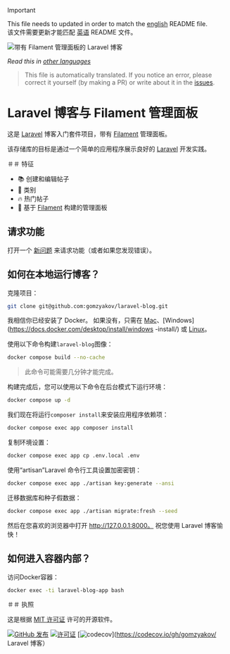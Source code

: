>[!IMPORTANT]
>This file needs to updated in order to match the [english](/README.md) README file.  
该文件需要更新才能匹配 [英语](/README.md) README 文件。

![带有 Filament 管理面板的 Laravel 博客](../docs/social-preview-en.png)

_Read this in [other languages](./Translations.md)_

>This file is automatically translated. If you notice an error, please correct it yourself (by making a PR) or write about it in the [issues](https://github.com/gomzyakov/laravel-blog/issues).

# Laravel 博客与 Filament 管理面板

这是 [Laravel](https://laravel.com) 博客入门套件项目，带有 [Filament](https://filamentphp.com) 管理面板。

该存储库的目标是通过一个简单的应用程序展示良好的 [Laravel](https://laravel.com) 开发实践。

＃＃ 特征

- 📚 创建和编辑帖子
- 🥑 类别
- 🔥 热门帖子
- 🎉 基于 [Filament](https://filamentphp.com) 构建的管理面板

## 请求功能

打开一个 [新问题](https://github.com/gomzyakov/laravel-blog/issues/new) 来请求功能（或者如果您发现错误）。

## 如何在本地运行博客？

克隆项目：

```bash
git clone git@github.com:gomzyakov/laravel-blog.git
```

我相信你已经安装了 Docker。 如果没有，只需在 [Mac](https://docs.docker.com/desktop/install/mac-install/)、[Windows](https://docs.docker.com/desktop/install/windows -install/) 或 [Linux](https://docs.docker.com/desktop/install/linux-install/)。

使用以下命令构建`laravel-blog`图像：

```bash
docker compose build --no-cache
```

>此命令可能需要几分钟才能完成。

构建完成后，您可以使用以下命令在后台模式下运行环境：

```bash
docker compose up -d
```

我们现在将运行`composer install`来安装应用程序依赖项：

```bash
docker compose exec app composer install
```

复制环境设置：

```bash
docker compose exec app cp .env.local .env
```

使用“artisan”Laravel 命令行工具设置加密密钥：

```bash
docker compose exec app ./artisan key:generate --ansi
```

迁移数据库和种子假数据：

```bash
docker compose exec app ./artisan migrate:fresh --seed
```

然后在您喜欢的浏览器中打开 http://127.0.0.1:8000。 祝您使用 Laravel 博客愉快！

## 如何进入容器内部？

访问Docker容器：

```bash
docker exec -ti laravel-blog-app bash
```

＃＃ 执照

这是根据 [MIT 许可证](https://github.com/gomzyakov/php-code-style/blob/main/LICENSE) 许可的开源软件。


[![GitHub 发布](https://img.shields.io/github/release/gomzyakov/laravel-blog.svg)](https://github.com/gomzyakov/laravel-blog/releases/latest)
[![许可证](https://img.shields.io/badge/License-MIT-green.svg)](https://github.com/gomzyakov/laravel-blog/blob/development/LICENSE)
[![codecov](https://codecov.io/gh/gomzyakov/laravel-blog/branch/main/graph/badge.svg?token=4CYTVMVUYV)](https://codecov.io/gh/gomzyakov/ Laravel 博客）
